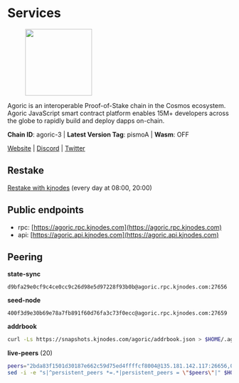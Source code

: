 # Services

<figure><img src="https://raw.githubusercontent.com/kj89/testnet_manuals/main/pingpub/logos/agoric.png" width="150" alt=""><figcaption></figcaption></figure>

Agoric is an interoperable Proof-of-Stake chain in the Cosmos ecosystem.  Agoric JavaScript smart contract platform enables 15M+ developers across the  globe to rapidly build and deploy dapps on-chain.

**Chain ID**: agoric-3 | **Latest Version Tag**: pismoA | **Wasm**: OFF

[Website](https://agoric.com) | [Discord](https://discord.com/invite/qDW8DRes4s) | [Twitter](https://twitter.com/agoric)

## Restake

[Restake with kjnodes](https://restake.app/agoric/agoricvaloper1ku5sm2twlsywdrp4wz3kfwgyrtqtp0lpr3nvk8) (every day at 08:00, 20:00)
## Public endpoints

* rpc: [https://agoric.rpc.kjnodes.com](https://agoric.rpc.kjnodes.com)
* api: [https://agoric.api.kjnodes.com](https://agoric.api.kjnodes.com)

## Peering

**state-sync**

```text
d9bfa29e0cf9c4ce0cc9c26d98e5d97228f93b0b@agoric.rpc.kjnodes.com:27656
```

**seed-node**

```text
400f3d9e30b69e78a7fb891f60d76fa3c73f0ecc@agoric.rpc.kjnodes.com:27659
```

**addrbook**
```bash
curl -Ls https://snapshots.kjnodes.com/agoric/addrbook.json > $HOME/.agoric/config/addrbook.json
```

**live-peers** (20)
```bash
peers="2bda83f1501d30187e662c59d75ed4ffffcf8004@135.181.142.117:26656,00dc1964683a005274c39d3f347e83a5651dd923@65.21.127.159:26656,059f6ccc82a5bdd61e9089914368d0aade14fac0@159.89.101.239:26060,5e0acd690771af91625095185f6081dd1bccdb8f@78.47.21.189:26656,d9bfa29e0cf9c4ce0cc9c26d98e5d97228f93b0b@65.109.88.38:27656,abc62ded9142361bd9832282242a53611785ffcd@51.81.109.109:26656,a38a30c1dd31f63be2befd40b82964b215c3c288@165.22.251.28:26656,0837c0dac0bb15e79e64207bb0fa5a9a6fa42ad4@178.62.116.62:26656,4eea1e0a22d8d2ade108fc5f8e07d6d6e711e909@65.108.10.138:26656,e70955351f601ea5be9a9bf41032949a777f31b3@207.244.255.229:10003,711f6f36a6ec3924b6d721de6adce604092e59f2@116.202.226.169:26656,f095bb53006ebddcbbf29c8df70dddcba6419e36@142.93.145.13:26656,320dd22ee85e2b68f891b670331eb9fec9dc419e@80.64.208.63:26656,b2406ba97421a9030bed25560c99b25965b6c336@135.181.2.54:26656,0f642db2770d4dd3e0d030b2f14f1365e40f3b38@185.146.148.101:26657,0464c8dded70d01f5ab50a8d6047a6b27ddf2ccd@84.244.95.232:26656,c84170667fcf54024b24f05b2f9dd6608570ac8c@157.90.35.145:28656,f1966845bebd30816f18635a20b86e6781211616@95.111.253.200:26656,ca4c3b9d0cf78d934a3b972c328db2e4a9a66c42@64.32.40.134:26656,f8ff12a774770fea36beadb303ccffc86863c6ec@65.109.69.59:14456"
sed -i -e "s|^persistent_peers *=.*|persistent_peers = \"$peers\"|" $HOME/.agoric/config/config.toml
```
